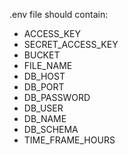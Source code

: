 .env file should contain:
 - ACCESS_KEY
 - SECRET_ACCESS_KEY
 - BUCKET
 - FILE_NAME
 - DB_HOST
 - DB_PORT
 - DB_PASSWORD
 - DB_USER
 - DB_NAME
 - DB_SCHEMA
 - TIME_FRAME_HOURS